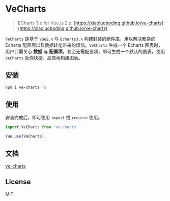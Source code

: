 # VeCharts

> ECharts 3.x for Vue.js 2.x. [https://xiaoluoboding.github.io/ve-charts](https://xiaoluoboding.github.io/ve-charts)

`VeCharts` 是基于 `Vue2.x` 与 `Echarts3.x` 构建封装的组件库，用以解决繁杂的 Echarts 配置项以及数据转化带来的烦恼。`VeCharts` 生成一个 Echarts 图表时，用户只需关心 **数据** 与 **配置项**，甚至无需配置项，即可生成一个默认的图表，使用 `VeCharts` 助你快捷、高效地构建图表。

## 安装

``` bash
npm i ve-charts -S
```

## 使用

安装完成后，即可使用 `import` 或 `require` 使用。

```js
import VeCharts from 've-charts'

Vue.use(VeCharts)
```

## 文档

[ve-charts](https://xiaoluoboding.github.io/ve-charts)

## License

MIT

